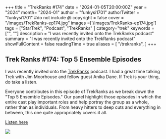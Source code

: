+++
title = "TrekRanks #174"
date = "2024-01-05T20:00:00Z"
year = "2024"
month= "2024-01"
author = "funkysi1701"
authorTwitter = "funkysi1701" #do not include @
copyright = false
cover = "/images/TrekRanks-ep174.jpg"
images =['/images/TrekRanks-ep174.jpg']
tags = ["StarTrek", "Podcast", "TrekRanks" ]
category="trek"
keywords = ["", ""]
description = "I was recently invited onto the TrekRanks podcast"
summary = "I was recently invited onto the TrekRanks podcast"
showFullContent = false
readingTime = true
aliases = [
    "/trekranks",
]
+++
## Trek Ranks #174: Top 5 Ensemble Episodes

I was recently invited onto the [TrekRanks](https://www.trekranks.com/) podcast. I had a great time talking Trek with Jim Moorhouse and fellow guest Anika Dane. If Trek is your thing, do take a listen.

Everyone contributes in this episode of TrekRanks as we break down the "Top 5 Ensemble Episodes." Our panel highlight those episodes in which the entire cast play important roles and help portray the group as a whole, rather than as individuals. From heavy hitters to deep cuts and everything in between, this one quite appropriately covers it all.

[Listen here](https://www.thetricordertransmissions.com/episode.php?ep=TR174)

![](/images/TrekRanks-ep174.jpg)